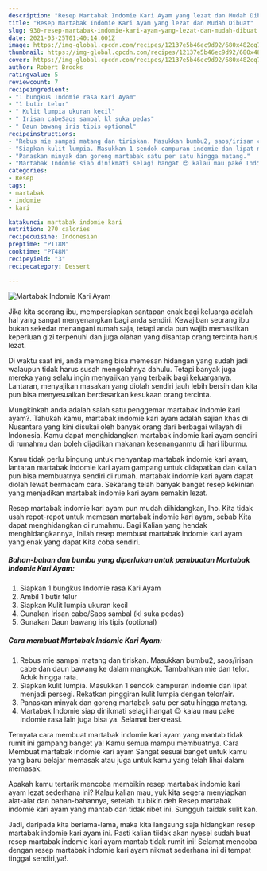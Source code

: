```yaml
---
description: "Resep Martabak Indomie Kari Ayam yang lezat dan Mudah Dibuat"
title: "Resep Martabak Indomie Kari Ayam yang lezat dan Mudah Dibuat"
slug: 930-resep-martabak-indomie-kari-ayam-yang-lezat-dan-mudah-dibuat
date: 2021-03-25T01:40:14.001Z
image: https://img-global.cpcdn.com/recipes/12137e5b46ec9d92/680x482cq70/martabak-indomie-kari-ayam-foto-resep-utama.jpg
thumbnail: https://img-global.cpcdn.com/recipes/12137e5b46ec9d92/680x482cq70/martabak-indomie-kari-ayam-foto-resep-utama.jpg
cover: https://img-global.cpcdn.com/recipes/12137e5b46ec9d92/680x482cq70/martabak-indomie-kari-ayam-foto-resep-utama.jpg
author: Robert Brooks
ratingvalue: 5
reviewcount: 7
recipeingredient:
- "1 bungkus Indomie rasa Kari Ayam"
- "1 butir telur"
- " Kulit lumpia ukuran kecil"
- " Irisan cabeSaos sambal kl suka pedas"
- " Daun bawang iris tipis optional"
recipeinstructions:
- "Rebus mie sampai matang dan tiriskan. Masukkan bumbu2, saos/irisan cabe dan daun bawang ke dalam mangkok. Tambahkan mie dan telor. Aduk hingga rata."
- "Siapkan kulit lumpia. Masukkan 1 sendok campuran indomie dan lipat menjadi persegi. Rekatkan pinggiran kulit lumpia dengan telor/air."
- "Panaskan minyak dan goreng martabak satu per satu hingga matang."
- "Martabak Indomie siap dinikmati selagi hangat 😍 kalau mau pake Indomie rasa lain juga bisa ya. Selamat berkreasi."
categories:
- Resep
tags:
- martabak
- indomie
- kari

katakunci: martabak indomie kari 
nutrition: 270 calories
recipecuisine: Indonesian
preptime: "PT18M"
cooktime: "PT48M"
recipeyield: "3"
recipecategory: Dessert

---
```



![Martabak Indomie Kari Ayam](https://img-global.cpcdn.com/recipes/12137e5b46ec9d92/680x482cq70/martabak-indomie-kari-ayam-foto-resep-utama.jpg)

Jika kita seorang ibu, mempersiapkan santapan enak bagi keluarga adalah hal yang sangat menyenangkan bagi anda sendiri. Kewajiban seorang ibu bukan sekedar menangani rumah saja, tetapi anda pun wajib memastikan keperluan gizi terpenuhi dan juga olahan yang disantap orang tercinta harus lezat.

Di waktu  saat ini, anda memang bisa memesan hidangan yang sudah jadi walaupun tidak harus susah mengolahnya dahulu. Tetapi banyak juga mereka yang selalu ingin menyajikan yang terbaik bagi keluarganya. Lantaran, menyajikan masakan yang diolah sendiri jauh lebih bersih dan kita pun bisa menyesuaikan berdasarkan kesukaan orang tercinta. 



Mungkinkah anda adalah salah satu penggemar martabak indomie kari ayam?. Tahukah kamu, martabak indomie kari ayam adalah sajian khas di Nusantara yang kini disukai oleh banyak orang dari berbagai wilayah di Indonesia. Kamu dapat menghidangkan martabak indomie kari ayam sendiri di rumahmu dan boleh dijadikan makanan kesenanganmu di hari liburmu.

Kamu tidak perlu bingung untuk menyantap martabak indomie kari ayam, lantaran martabak indomie kari ayam gampang untuk didapatkan dan kalian pun bisa membuatnya sendiri di rumah. martabak indomie kari ayam dapat diolah lewat bermacam cara. Sekarang telah banyak banget resep kekinian yang menjadikan martabak indomie kari ayam semakin lezat.

Resep martabak indomie kari ayam pun mudah dihidangkan, lho. Kita tidak usah repot-repot untuk memesan martabak indomie kari ayam, sebab Kita dapat menghidangkan di rumahmu. Bagi Kalian yang hendak menghidangkannya, inilah resep membuat martabak indomie kari ayam yang enak yang dapat Kita coba sendiri.

<!--inarticleads1-->

##### Bahan-bahan dan bumbu yang diperlukan untuk pembuatan Martabak Indomie Kari Ayam:

1. Siapkan 1 bungkus Indomie rasa Kari Ayam
1. Ambil 1 butir telur
1. Siapkan  Kulit lumpia ukuran kecil
1. Gunakan  Irisan cabe/Saos sambal (kl suka pedas)
1. Gunakan  Daun bawang iris tipis (optional)




<!--inarticleads2-->

##### Cara membuat Martabak Indomie Kari Ayam:

1. Rebus mie sampai matang dan tiriskan. Masukkan bumbu2, saos/irisan cabe dan daun bawang ke dalam mangkok. Tambahkan mie dan telor. Aduk hingga rata.
1. Siapkan kulit lumpia. Masukkan 1 sendok campuran indomie dan lipat menjadi persegi. Rekatkan pinggiran kulit lumpia dengan telor/air.
1. Panaskan minyak dan goreng martabak satu per satu hingga matang.
1. Martabak Indomie siap dinikmati selagi hangat 😍 kalau mau pake Indomie rasa lain juga bisa ya. Selamat berkreasi.




Ternyata cara membuat martabak indomie kari ayam yang mantab tidak rumit ini gampang banget ya! Kamu semua mampu membuatnya. Cara Membuat martabak indomie kari ayam Sangat sesuai banget untuk kamu yang baru belajar memasak atau juga untuk kamu yang telah lihai dalam memasak.

Apakah kamu tertarik mencoba membikin resep martabak indomie kari ayam lezat sederhana ini? Kalau kalian mau, yuk kita segera menyiapkan alat-alat dan bahan-bahannya, setelah itu bikin deh Resep martabak indomie kari ayam yang mantab dan tidak ribet ini. Sungguh taidak sulit kan. 

Jadi, daripada kita berlama-lama, maka kita langsung saja hidangkan resep martabak indomie kari ayam ini. Pasti kalian tiidak akan nyesel sudah buat resep martabak indomie kari ayam mantab tidak rumit ini! Selamat mencoba dengan resep martabak indomie kari ayam nikmat sederhana ini di tempat tinggal sendiri,ya!.

